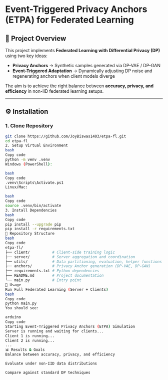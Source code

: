 # Event-Triggered Privacy Anchors (ETPA) for Federated Learning

## 📌 Project Overview
This project implements **Federated Learning with Differential Privacy (DP)** using two key ideas:

- **Privacy Anchors** → Synthetic samples generated via DP-VAE / DP-GAN  
- **Event-Triggered Adaptation** → Dynamically adjusting DP noise and regenerating anchors when client models diverge  

The aim is to achieve the right balance between **accuracy, privacy, and efficiency** in non-IID federated learning setups.

---

## ⚙️ Installation

### 1. Clone Repository
```bash
git clone https://github.com/JoyBiswas1403/etpa-fl.git
cd etpa-fl
2. Setup Virtual Environment
bash
Copy code
python -m venv .venv
Windows (PowerShell):

bash
Copy code
.venv\Scripts\Activate.ps1
Linux/Mac:

bash
Copy code
source .venv/bin/activate
3. Install Dependencies
bash
Copy code
pip install --upgrade pip
pip install -r requirements.txt
📂 Repository Structure
bash
Copy code
etpa-fl/
├── client/          # Client-side training logic
├── server/          # Server aggregation and coordination
├── utils/           # Data partitioning, evaluation, helper functions
├── anchors/         # Privacy Anchor generation (DP-VAE, DP-GAN)
├── requirements.txt # Python dependencies
├── README.md        # Project documentation
└── main.py          # Entry point
🚀 Usage
Run Full Federated Learning (Server + Clients)
bash
Copy code
python main.py
You should see:

arduino
Copy code
Starting Event-Triggered Privacy Anchors (ETPA) Simulation
Server is running and waiting for clients...
Client 1 is running...
Client 2 is running...
...
📊 Results & Goals
Balance between accuracy, privacy, and efficiency

Evaluate under non-IID data distributions

Compare against standard DP techniques